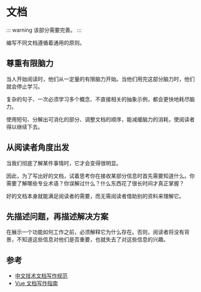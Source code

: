 # 文档

::: warning
该部分需要完善。
:::

编写不同文档遵循着通用的原则。

## 尊重有限脑力

当人开始阅读时，他们从一定量的有限脑力开始。当他们用完这部分脑力时，他们就会停止学习。

复杂的句子、一次必须学习多个概念、不直接相关的抽象示例，都会更快地耗尽脑力。

使用短句、分解出可消化的部分、调整文档的顺序，能减缓脑力的消耗，使阅读者得以继续下去。

## 从阅读者角度出发

当我们彻底了解某件事情时，它才会变得很明显。

因此，为了写出好的文档，试着思考你在接收某部分信息时首先需要知道什么。你需要了解哪些专业术语？你误解过什么？什么东西花了很长时间才真正掌握？

好的文档本身就能满足阅读者的需要，而无需阅读者借助别的资料来理解它。

## 先描述问题，再描述解决方案

在展示一个功能如何工作之前，必须解释它为什么存在。否则，阅读者将没有背景，不知道这些信息对他们是否重要，也就失去了对这些信息的兴趣。

## 参考

- [中文技术文档写作规范](https://github.com/ruanyf/document-style-guide)
- [Vue 文档写作指南](https://github.com/vuejs-translations/docs-zh-cn/blob/main/.github/contributing/writing-guide.md)
